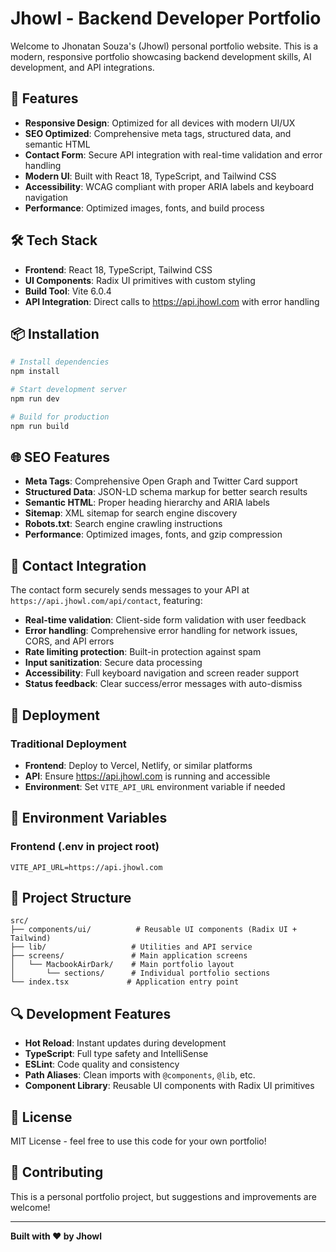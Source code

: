 # Jhowl - Backend Developer Portfolio

Welcome to Jhonatan Souza's (Jhowl) personal portfolio website. This is a modern, responsive portfolio showcasing backend development skills, AI development, and API integrations.

## 🚀 Features

- **Responsive Design**: Optimized for all devices with modern UI/UX
- **SEO Optimized**: Comprehensive meta tags, structured data, and semantic HTML
- **Contact Form**: Secure API integration with real-time validation and error handling
- **Modern UI**: Built with React 18, TypeScript, and Tailwind CSS
- **Accessibility**: WCAG compliant with proper ARIA labels and keyboard navigation
- **Performance**: Optimized images, fonts, and build process

## 🛠️ Tech Stack

- **Frontend**: React 18, TypeScript, Tailwind CSS
- **UI Components**: Radix UI primitives with custom styling
- **Build Tool**: Vite 6.0.4
- **API Integration**: Direct calls to https://api.jhowl.com with error handling

## 📦 Installation

```bash
# Install dependencies
npm install

# Start development server
npm run dev

# Build for production
npm run build
```

## 🌐 SEO Features

- **Meta Tags**: Comprehensive Open Graph and Twitter Card support
- **Structured Data**: JSON-LD schema markup for better search results
- **Semantic HTML**: Proper heading hierarchy and ARIA labels
- **Sitemap**: XML sitemap for search engine discovery
- **Robots.txt**: Search engine crawling instructions
- **Performance**: Optimized images, fonts, and gzip compression

## 📱 Contact Integration

The contact form securely sends messages to your API at `https://api.jhowl.com/api/contact`, featuring:
- **Real-time validation**: Client-side form validation with user feedback
- **Error handling**: Comprehensive error handling for network issues, CORS, and API errors
- **Rate limiting protection**: Built-in protection against spam
- **Input sanitization**: Secure data processing
- **Accessibility**: Full keyboard navigation and screen reader support
- **Status feedback**: Clear success/error messages with auto-dismiss

## 🚀 Deployment

### Traditional Deployment

- **Frontend**: Deploy to Vercel, Netlify, or similar platforms
- **API**: Ensure https://api.jhowl.com is running and accessible
- **Environment**: Set `VITE_API_URL` environment variable if needed

## 🔧 Environment Variables

### Frontend (.env in project root)
```env
VITE_API_URL=https://api.jhowl.com
```

## 📁 Project Structure

```
src/
├── components/ui/          # Reusable UI components (Radix UI + Tailwind)
├── lib/                   # Utilities and API service
├── screens/               # Main application screens
│   └── MacbookAirDark/    # Main portfolio layout
│       └── sections/      # Individual portfolio sections
└── index.tsx             # Application entry point
```

## 🔍 Development Features

- **Hot Reload**: Instant updates during development
- **TypeScript**: Full type safety and IntelliSense
- **ESLint**: Code quality and consistency
- **Path Aliases**: Clean imports with `@components`, `@lib`, etc.
- **Component Library**: Reusable UI components with Radix UI primitives

## 📄 License

MIT License - feel free to use this code for your own portfolio!

## 🤝 Contributing

This is a personal portfolio project, but suggestions and improvements are welcome!

---

**Built with ❤️ by Jhowl**
